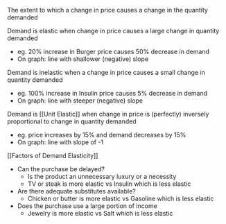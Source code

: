 
The extent to which a change in price causes a change in the quantity demanded


Demand is elastic when change in price causes a large change in quantity demanded
- eg. 20% increase in Burger price causes 50% decrease in demand
- On graph: line with shallower (negative) slope 

Demand is inelastic when a change in price causes a small change in quantity demanded
- eg. 100% increase in Insulin price causes 5% decrease in demand
- On graph: line with steeper (negative) slope

Demand is [[Unit Elastic]] when change in price is (perfectly) inversely proportional to change in quantity demanded
- eg. price increases by 15% and demand decreases by 15%
- On graph: line with slope of -1

[[Factors of Demand Elasticity]]
- Can the purchase be delayed?
	- Is the product an unnecessary luxury or a necessity
	- TV or steak is more elastic vs Insulin which is less elastic
- Are there adequate substitutes available? 
	- Chicken or butter is more elastic vs Gasoline which is less elastic
- Does the purchase use a large portion of income
	- Jewelry is more elastic vs Salt which is less elastic


